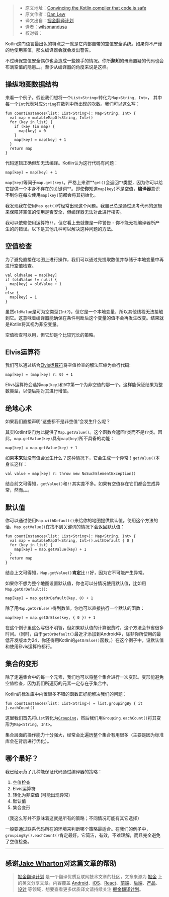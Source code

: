 > * 原文地址：[Convincing the Kotlin compiler that code is safe](http://blog.danlew.net/2017/06/14/convincing-the-kotlin-compiler-that-code-is-safe/)
> * 原文作者：[Dan Lew](http://blog.danlew.net/)
> * 译文出自：[掘金翻译计划](https://github.com/xitu/gold-miner)
> * 译者：[wilsonandusa](https://github.com/wilsonandusa)
> * 校对者：

Kotlin这门语言最出色的特点之一就是它内部自带的空值安全系统。如果你不严谨的地使用空值，那么编译器会就会发出警告。

不过确保空值安全偶尔也会造成一些棘手的情况。你所**熟知**的毋庸置疑的代码也会布满空值的隐患。。。至少从编译器的角度来说是这样。

## 操纵地图数据结构

来看一个例子。假设我们想将一个`List<String>`转化为`Map<String, Int>`， 其中每一个`Int`代表对应`String`在数列中所出现的次数。我们可以这么写：

    fun countInstances(list: List<String>): Map<String, Int> {
      val map = mutableMapOf<String, Int>()
      for (key in list) {
        if (key !in map) {
          map[key] = 0
        }
        map[key] = map[key] + 1
      }
      return map
    }


代码逻辑正确但却无法编译。Kotlin认为这行代码有问题：

    map[key] = map[key] + 1



`map[key]`等同于`map.get(key)`。严格上来讲**`get()`会返回`T?`类型，因为你可以给它提供一个本身不存在的关键词**。即使**你**知道`map[key]`不是空值，**编译器**意识不到你在每次使用`map[key]`前都会将其初始化。

我发现我在使用`Map.get()`时经常出现这个问题。我自己总是通过思考代码的逻辑来保障非空值的使用是否安全，但编译器无法对此进行核实。

我可以依赖使用运算符`!!`，但它看上去就像是一种警告 - 你不能无视编译器所产生的的错误。以下是其他几种可以解决这种问题的方法。

## 空值检查

为了避免直接在地图上进行操作，我们可以通过先提取数值并存储于本地变量中再进行空值检查。

    val oldValue = map[key]
    if (oldValue != null) {
      map[key] = oldValue + 1
    }
    else {
      map[key] = 1
    }

虽然`oldValue`是可为空类型(`Int?`)，但它是一个本地变量，所以其他线程无法接触到它。这意味着编译器能确保在条件判断后这个变量的值不会再发生改变。结果就是Kotlin将其视为非空变量。

空值检查可以用，但它却是个比较冗长的策略。

## Elvis运算符
我们可以通过结合[Elvis运算符](https://kotlinlang.org/docs/reference/null-safety.html#elvis-operator)将空值检查的解法压缩为单行代码:

    map[key] = (map[key] ?: 0) + 1


Elivs运算符会选择`map[key]`和`0`中第一个为非空值的那一个。这样能保证结果为整数类型，以便后期对其进行增值。

## 绝地心术
如果我们直接声明“这些都不是非空值”会发生什么呢？

其实Kotlint专门为此提供了`Map.getValue()`。这个函数会返回`T`类而不是`T?`类。因此，`map.getValue(key)`具有`map[key]`所不具备的功能：

    map[key] = map.getValue(key) + 1


如果**本来**就没有值会发生什么？这种情况下，它会生成一个异常！`getValue()`本身长这样：

    val value = map[key] ?: throw new NoSuchElementException()



结合前文可得知，`getValue()`和`!!`其实差不多。如果有空值存在它们都会生成异常，然而。。。

## 默认值

你可以通过使用`Map.withDefault()`来给你的地图提供默认值。使用这个方法的话，`Map.getValue()`在找不到关键词的情况下会返回默认值：

    fun countInstances(list: List<String>): Map<String, Int> {
      val map = mutableMapOf<String, Int>().withDefault { 0 }
      for (key in list) {
        map[key] = map.getValue(key) + 1
      }
      return map
    }



结合上文可得知，`Map.getValue()`**肯定**比`!!`好，因为它不可能产生异常。

如果你不想为整个地图设置默认值，你也可以分情况使用默认值，比如用`Map.getOrDefault()`:

    map[key] = map.getOrDefault(key, 0) + 1


除了用`Map.getOrElse()`得到数值，你也可以直接执行一个默认的函数：

    map[key] = map.getOrElse(key, { 0 }) + 1



在这个例子里这么写很不明智，但如果默认值的计算很费时，这个方法会节省很多时间。（同时，由于`getOrDefault()`最近才添加到Android中，除非你所使用的最低开发版本为24，你还得用Kotlin的`getOrElse()`函数。）在这个例子中，设默认值和使用Elvis运算符都行。

## 集合的变形

除了走遍集合中的每一个元素，我们也可以将整个集合进行一次变形。变形能避免空值检查，因为我们所遍历的元素一定存在于集合中。

Kotlin的标准库中内置很多不错的函数正好能解决我们的问题：

    fun countInstances(list: List<String>) = list.groupingBy { it }.eachCount()


这里我们首先将`List`转化为[`Grouping`](https://kotlinlang.org/api/latest/jvm/stdlib/kotlin.collections/-grouping/)，然后我们用`Grouping.eachCount()`将其变形为`Map<String, Int>`。

集合层面的操作能力十分强大，经常会比遍历整个集合有用很多（主要是因为标准库会在背后进行优化）。

## 哪个最好？

我已经示范了几种能保证代码通过编译器的策略：
1. 空值检查
2. Elvis运算符
3. 转化为非空值 (可能出现异常)
4. 默认值
5. 集合变形

（我这么写并不意味着这就是所有的策略；不同情况可能有其它选择）

一般要通过联系代码所在的环境来判断哪个策略最适合。在我们的例子中，`groupingBy().eachCount()`肯定最好。它简洁，有效，不难理解，而且完全避免了空值检查。

---

**感谢[Jake Wharton](https://twitter.com/JakeWharton)对这篇文章的帮助**
---

> [掘金翻译计划](https://github.com/xitu/gold-miner) 是一个翻译优质互联网技术文章的社区，文章来源为 [掘金](https://juejin.im) 上的英文分享文章。内容覆盖 [Android](https://github.com/xitu/gold-miner#android)、[iOS](https://github.com/xitu/gold-miner#ios)、[React](https://github.com/xitu/gold-miner#react)、[前端](https://github.com/xitu/gold-miner#前端)、[后端](https://github.com/xitu/gold-miner#后端)、[产品](https://github.com/xitu/gold-miner#产品)、[设计](https://github.com/xitu/gold-miner#设计) 等领域，想要查看更多优质译文请持续关注 [掘金翻译计划](https://github.com/xitu/gold-miner)。
